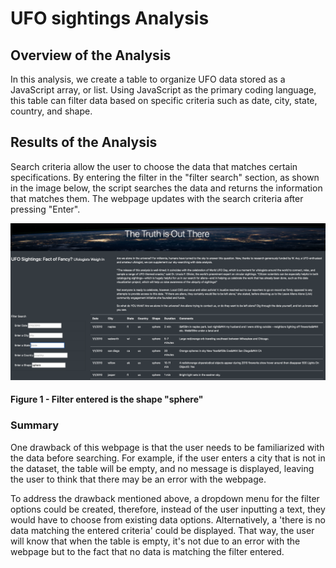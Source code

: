 # UFO sightings Analysis

## Overview of the Analysis

In this analysis, we create a table to organize UFO data stored as a JavaScript array, or list. Using JavaScript as the primary coding language, this table can filter data based on specific criteria such as date, city, state, country, and shape. 

## Results of the Analysis 
 
Search criteria allow the user to choose the data that matches certain specifications. By entering the filter in the "filter search" section, as shown in the image below, the script searches the data and returns the information that matches them. The webpage updates with the search criteria after pressing "Enter". 

![image_name](UFO-shape-filter.png)
#### Figure 1 - Filter entered is the shape "sphere"

### Summary

One drawback of this webpage is that the user needs to be familiarized with the data before searching. For example, if the user enters a city that is not in the dataset, the table will be empty, and no message is displayed, leaving the user to think that there may be an error with the webpage. 

To address the drawback mentioned above, a dropdown menu for the filter options could be created, therefore, instead of the user inputting a text, they would have to choose from existing data options. Alternatively, a 'there is no data matching the entered criteria' could be displayed. That way, the user will know that when the table is empty, it's not due to an error with the webpage but to the fact that no data is matching the filter entered. 

